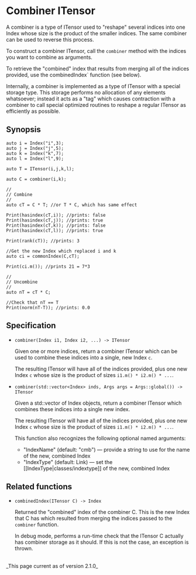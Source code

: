 # Combiner ITensor

A combiner is a type of ITensor used to "reshape" several indices into one Index whose size is the product of the smaller indices. The same combiner can be used to reverse this process.

To construct a combiner ITensor, call the `combiner` method with the indices you want to combine as arguments.

To retrieve the "combined" index that results from merging all of the indices provided, use the combinedIndex` function (see below).

Internally, a combiner is implemented as a type of ITensor with a special storage type. This storage performs no allocation of any elements whatsoever; instead it acts as a "tag" which causes contraction with a combiner to call special optimized routines to reshape a regular ITensor as efficiently as possible.


## Synopsis

    auto i = Index("i",3);
    auto j = Index("j",5);
    auto k = Index("k",7);
    auto l = Index("l",9);

    auto T = ITensor(i,j,k,l);

    auto C = combiner(i,k);

    //
    // Combine
    // 
    auto cT = C * T; //or T * C, which has same effect

    Print(hasindex(cT,i)); //prints: false
    Print(hasindex(cT,j)); //prints: true
    Print(hasindex(cT,k)); //prints: false
    Print(hasindex(cT,l)); //prints: true

    Print(rank(cT)); //prints: 3

    //Get the new Index which replaced i and k
    auto ci = commonIndex(C,cT);

    Print(ci.m()); //prints 21 = 7*3

    //
    // Uncombine
    // 
    auto nT = cT * C;

    //Check that nT == T
    Print(norm(nT-T)); //prints: 0.0

## Specification

* `combiner(Index i1, Index i2, ...) -> ITensor`

  Given one or more indices, return a combiner ITensor which can be used to combine these indices
  into a single, new Index `c`.

  The resulting ITensor will have all of the indices provided, plus one new Index `c` whose
  size is the product of sizes `i1.m() * i2.m() * ...`.

* `combiner(std::vector<Index> inds, Args args = Args::global()) -> ITensor`

  Given a std::vector of Index objects, return a combiner ITensor which combines these indices
  into a single new index.

  The resulting ITensor will have all of the indices provided, plus one new Index `c` whose
  size is the product of sizes `i1.m() * i2.m() * ...`.

  This function also recognizes the following optional named arguments:

  * "IndexName" (default: "cmb") &mdash; provide a string to use for the name of the new, combined Index
  * "IndexType" (default: Link) &mdash; set the [[IndexType|classes/indextype]] of the new, combined Index

## Related functions

* `combinedIndex(ITensor C) -> Index`
  
  Returned the "combined" index of the combiner C. This is the new Index that C has 
  which resulted from merging the indices passed to the `combiner` function.

  In debug mode, performs a run-time check that the ITensor C actually
  has combiner storage as it should. If this is not the case, an exception is thrown.

<br/>
_This page current as of version 2.1.0_
